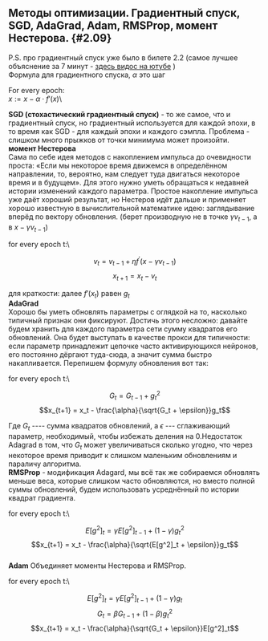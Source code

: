 Методы оптимизации. Градиентный спуск, SGD, AdaGrad, Adam, RMSProp, момент Нестерова. {#2.09}
-------------------------------------------------------------------------------------

P.S. про градиентный спуск уже было в билете 2.2 (самое лучшее
объяснение за 7 минут - [здесь видос на
ютубе](https://www.youtube.com/watch?v=mdKjMPmcWjY) )\
Формула для градиентного спуска, $\alpha$ это шаг

For every epoch:\
$x := x - \alpha \cdot f'(x)$\

**SGD (стохастический градиентный спуск)** - то же самое, что и
градиентный спуск, но градиентный используется для каждой эпохи, в то
время как SGD - для каждый эпохи и каждого сэмпла. Проблема - слишком
много прыжков от точки минимума может произойти.\
**момент Нестерова**\
Сама по себе идея методов с накоплением импульса до очевидности проста:
«Если мы некоторое время движемся в определённом направлении, то,
вероятно, нам следует туда двигаться некоторое время и в будущем». Для
этого нужно уметь обращаться к недавней истории изменений каждого
параметра. Простое накопление импульса уже даёт хороший результат, но
Нестеров идёт дальше и применяет хорошо известную в вычислительной
математике идею: заглядывание вперёд по вектору обновления. (берет
производную не в точке $\gamma v_{t-1}$, а в $x - \gamma v_{t-1}$)

for every epoch t:\

$$v_t = v_{t-1} + \eta f^' (x - \gamma v_{t-1})$$
$$x_{t+1} = x_t - v_t$$

для краткости: далее $f'(x_t)$ равен $g_t$\
**AdaGrad**\
Хорошо бы уметь обновлять параметры с оглядкой на то, насколько типичный
признак они фиксируют. Достичь этого несложно: давайте будем хранить для
каждого параметра сети сумму квадратов его обновлений. Она будет
выступать в качестве прокси для типичности: если параметр принадлежит
цепочке часто активирующихся нейронов, его постоянно дёргают туда-сюда,
а значит сумма быстро накапливается. Перепишем формулу обновления вот
так:

for every epoch t:\

$$G_t = G_{t-1} + g_{t}^{2}$$
$$x_{t+1} = x_t - \frac{\alpha}{\sqrt{G_t + \epsilon}}g_t$$

Где $G_{t}$ ---- сумма квадратов обновлений, а $\epsilon$ ---
сглаживающий параметр, необходимый, чтобы избежать деления на
0.Недостаток Adagrad в том, что $G_{t}$ может увеличиваться сколько
угодно, что через некоторое время приводит к слишком маленьким
обновлениям и параличу алгоритма.\
**RMSProp** - модификация Adagard, мы всё так же собираемся обновлять
меньше веса, которые слишком часто обновляются, но вместо полной суммы
обновлений, будем использовать усреднённый по истории квадрат градиента.

for every epoch t:\

$$E[g^2]_t = \gamma E[g^2]_{t-1} + (1-\gamma)g_t^2$$
$$x_{t+1} = x_t - \frac{\alpha}{\sqrt{E[g^2]_t + \epsilon}}g_t$$\
**Adam** Объединяет моменты Нестерова и RMSProp.

for every epoch t:\

$$E[g^2]_t = \gamma E[g^2]_{t-1} + (1-\gamma)g_t$$
$$G_t = \beta G_{t-1} + (1-\beta)g_t^2$$
$$x_{t+1} = x_t - \frac{\alpha}{\sqrt{G_t + \epsilon}}E[g^2]_t$$
